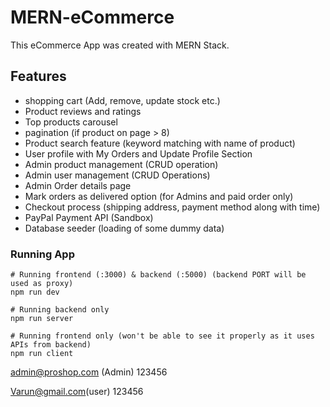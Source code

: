 # MERN-eCommerce

This eCommerce App was created with MERN Stack.



## Features

- shopping cart (Add, remove, update stock etc.)
- Product reviews and ratings
- Top products carousel
- pagination (if product on page > 8)
- Product search feature (keyword matching with name of product)
- User profile with My Orders and Update Profile Section
- Admin product management (CRUD operation)
- Admin user management (CRUD Operations)
- Admin Order details page
- Mark orders as delivered option (for Admins and paid order only)
- Checkout process (shipping address, payment method along with time)
- PayPal Payment API (Sandbox)
- Database seeder (loading of some dummy data)




### Running  App

```
# Running frontend (:3000) & backend (:5000) (backend PORT will be used as proxy)
npm run dev

# Running backend only
npm run server

# Running frontend only (won't be able to see it properly as it uses APIs from backend)
npm run client
```




admin@proshop.com (Admin)
123456

Varun@gmail.com(user)
123456
```


